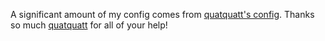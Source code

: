 A significant amount of my config comes from [quatquatt's config](https://github.com/quatquatt/nixos). Thanks so much [quatquatt](https://github.com/quatquatt) for all of your help!
